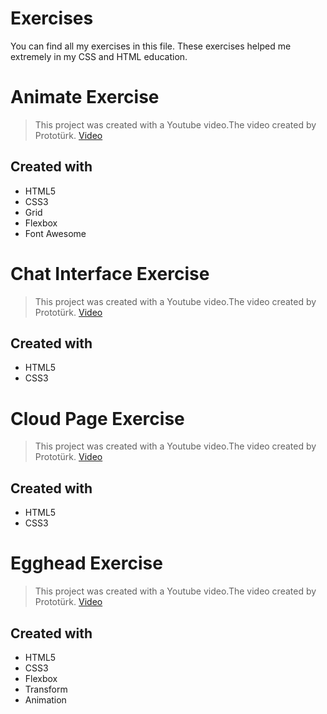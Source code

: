 # Exercises
You can find all my exercises in this file. These exercises helped me extremely in my CSS and HTML education.

# Animate Exercise 

> This project was created with a Youtube video.The video created by Prototürk. 
[Video](https://www.youtube.com/watch?v=PBUhnh8xg80&t=3468s&ab_channel=PROTOTURK)

## Created with
* HTML5
* CSS3
* Grid
* Flexbox
* Font Awesome

# Chat Interface Exercise

> This project was created with a Youtube video.The video created by Prototürk.
[Video](https://www.youtube.com/watch?v=WQKlkJu5z8A&list=PLfAfrKyDRWrFg0byGVf_uJxyPPumWDSRA&index=1&ab_channel=PROTOTURK)

## Created with
* HTML5
* CSS3

# Cloud Page Exercise

> This project was created with a Youtube video.The video created by Prototürk.
[Video](https://www.youtube.com/watch?v=mss-fuO4y2U&list=PLfAfrKyDRWrFg0byGVf_uJxyPPumWDSRA&index=3&ab_channel=PROTOTURK)

## Created with
* HTML5
* CSS3

# Egghead Exercise

> This project was created with a Youtube video.The video created by Prototürk.
[Video](https://www.youtube.com/watch?v=mss-fuO4y2U&list=PLfAfrKyDRWrFg0byGVf_uJxyPPumWDSRA&index=3&ab_channel=PROTOTURK)

## Created with
* HTML5
* CSS3
* Flexbox
* Transform
* Animation


